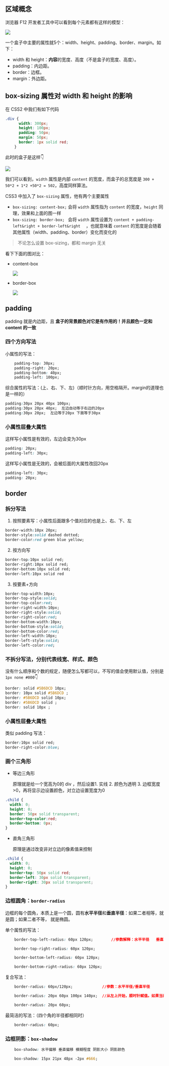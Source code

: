## 区域概念

浏览器 F12 开发者工具中可以看到每个元素都有这样的模型：

<img src="./pic/06-01.png">

一个盒子中主要的属性就5个：width、height、padding、border、margin。如下：

- width 和 height：**内容**的宽度、高度（不是盒子的宽度、高度）。
- padding：内边距。
- border：边框。
- margin：外边距。

## box-sizing 属性对 width 和 height 的影响

在 CSS2 中我们有如下代码

```css
.div {
      width: 300px;
      height: 100px;
      padding: 50px;
      margin: 50px;
      border: 1px solid red;
    }
```

此时的盒子是这样👇

<img src="./pic/06-02.png">

我们可以看到，`width` 属性是内部 `content` 的宽度，而盒子的总宽度是 `300 + 50*2 + 1*2 +50*2 = 502`，高度同样算法。



CSS3 中加入了 `box-sizing` 属性，他有两个主要属性

- `box-sizing: content-box;`  会将 `width` 属性指为 `content` 的宽度，`height` 同理，效果和上面的图一样
- `box-sizing: border-box; `   会将 `width` 属性设置为 `content + padding-left&right + border-left&right  ` ，也就意味着 `content` 的宽度是会随着其他属性（width、padding、border）变化而变化的

> 不论怎么设置 box-sizing，都和 margin 无关

看下下面的图对比：

- content-box

  <img src="./pic/06-03.png">

- border-box

  <img src="./pic/06-04.png">

## padding

padding 就是内边距，且 **盒子的背景颜色对它是有作用的！并且颜色一定和 content 的一致** 

### 四个方向写法

小属性的写法：

```css
	padding-top: 30px;
	padding-right: 20px;
	padding-bottom: 40px;
	padding-left: 100px;
```

综合属性的写法：(上、右、下、左)（顺时针方向，用空格隔开。margin的道理也是一样的）

```css
padding:30px 20px 40px 100px;
padding:30px 20px 40px;  左边自动等于右边的20px
padding:30px 20px;	左边等于20px 下面等于30px
```

### 小属性层叠大属性

这样写小属性是有效的，左边会变为30px

```css
padding: 20px;
padding-left: 30px;
```

这样写小属性是无效的，会被后面的大属性改回20px

```css
padding-left: 30px;
padding: 20px;
```

## border

### 拆分写法

1. 按照要素写：小属性后面跟多个值对应的也是上、右、下、左

```css
border-width:10px 20px;
border-style:solid dashed dotted;
border-color:red green blue yellow;
```

2. 按方向写

```css
border-top:10px solid red;
border-right:10px solid red;
border-bottom:10px solid red;
border-left:10px solid red
```

3. 按要素+方向

```css
border-top-width:10px;
border-top-style:solid;
border-top-color:red;
border-right-width:10px;
border-right-style:solid;
border-right-color:red;
border-bottom-width:10px;
border-bottom-style:solid;
border-bottom-color:red;
border-left-width:10px;
border-left-style:solid;
border-left-color:red;
```

### 不拆分写法，分别代表线宽、样式、颜色

没有什么顺序和个数的规定，随便怎么写都可以，不写的值会使用默认值，分别是 `1px none #000`👇

```css
border: solid #5B6DCD 10px;
border: 10px solid #5B6DCD ;
border: #5B6DCD solid 10px;
border: #5B6DCD solid ;
border: solid 10px ;
```

### 小属性层叠大属性

类似 padding 写法：

```css
border:10px solid red;
border-right-color:blue;
```

### 画个三角形

- 等边三角形

  原理就是给一个宽高为0的 div ，然后设置1. 实线 2. 颜色为透明  3. 边框宽度>0，再将显示边设置颜色，对立边设置宽度为0

```css
.child {
  width: 0;
  height: 0;
  border: 50px solid transparent;
  border-top-color:red;
  border-bottom: 0px;
}
```

- 直角三角形

  原理是通过改变非对立边的像素值来控制

```css
.child {
  width: 0;
  height: 0;
  border-top: 50px solid red;
  border-left: 30px solid transparent;
  border-right: 30px solid transparent;
}
```

### 边框圆角：`border-radius` 

边框的每个圆角，本质上是一个圆，圆有**水平半径**和**垂直半径**：如果二者相等，就是圆；如果二者不等， 就是椭圆。

单个属性的写法：

```css
	border-top-left-radius: 60px 120px;        //参数解释：水平半径   垂直半径

	border-top-right-radius: 60px 120px;

	border-bottom-left-radius: 60px 120px;

	border-bottom-right-radius: 60px 120px;
```

复合写法：

```css
	border-radius: 60px/120px;             //参数：水平半径/垂直半径

	border-radius: 20px 60px 100px 140px;  //从左上开始，顺时针赋值。如果当前角没有值，取对角的值

	border-radius: 20px 60px;
```

最简洁的写法：（四个角的半径都相同时）

```css
	border-radius: 60px;
```

### 边框阴影：`box-shadow` 

```css
	box-shadow: 水平偏移 垂直偏移 模糊程度 阴影大小 阴影颜色

	box-shadow: 15px 21px 48px -2px #666;
```


